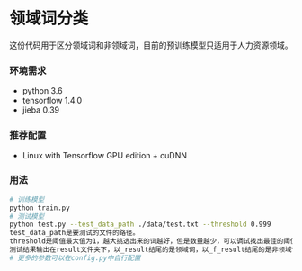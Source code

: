 # 领域词分类
这份代码用于区分领域词和非领域词，目前的预训练模型只适用于人力资源领域。

### 环境需求
- python 3.6
- tensorflow 1.4.0
- jieba 0.39

### 推荐配置
- Linux with Tensorflow GPU edition + cuDNN

### 用法

```sh
# 训练模型
python train.py
# 测试模型
python test.py --test_data_path ./data/test.txt --threshold 0.999
test_data_path是要测试的文件的路径。
threshold是阈值最大值为1，越大挑选出来的词越好，但是数量越少，可以调试找出最佳的阈值。
测试结果输出在result文件夹下，以_result结尾的是领域词，以_f_result结尾的是非领域词。
# 更多的参数可以在config.py中自行配置
```